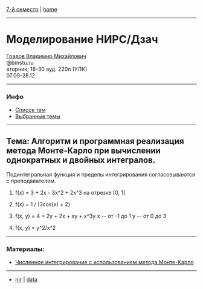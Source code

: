 [7-й семестр](../2021_2022_7_sem.md) | [home](../README.md)
____________________________________
# Моделирование НИРС/Дзач
[Градов Владимир Михайлович](https://kursizdat.ru/authors/gradov_vladimir/) \
@bmstu.ru \
вторник, 18-30 ауд. 220л (УЛК)\
07.09-28.12
____________________________________
### Инфо

* [Список тем](https://drive.google.com/file/d/1rHL4HnI7TxpvVj9fnK-nA4yywodvTtEE/view?usp=sharing)
* [Выбранные темы](https://docs.google.com/spreadsheets/d/1VmST00qOTO29ObpJ9T8bOpU46guDbjgqrA5ig716btM/edit#gid=0)
____________________________________
## Тема: Алгоритм и программная реализация метода Монте-Карло при вычислении однократных и двойных интегралов. 
Подинтегральная функция и пределы интегрирования согласовываются с преподавателем.

1. f(x) = 3 + 2x - 3x^2 + 2x^3
на отрезке [0, 1]

2. f(x) = 1 / (3cos(x) + 2)

3. f(x, y) = 4 + 2y + 2x + xy + x^3y
x -- от -1 до 1
y -- от 0 до 3

4. f(x, y) = y^2/x^2

____________________________________
### Материалы:
* [Численное интегрирование с использованием метода Монте-Карло](http://nano.ivanovo.ac.ru/pdfs/2010_7_01_12_56_38_monte-carlo.pdf)

____________________________________
* [nir]() | [data](https://drive.google.com/drive/u/1/folders/14791AqgGIqdvao0mAc9lhMNPc2eeMwQ5)
